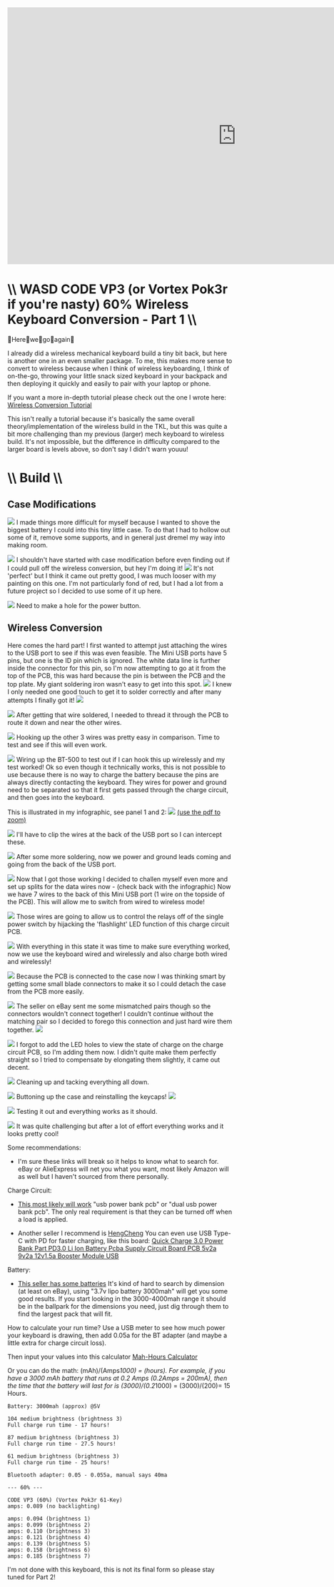 <div class="video-container"><iframe width="1024" height="576" src="https://www.youtube.com/embed/2Df7Dh3-3o0" title="YouTube video player" frameborder="0" allow="accelerometer; autoplay; clipboard-write; encrypted-media; gyroscope; picture-in-picture" allowfullscreen></iframe></div>

# \\\ WASD CODE VP3 (or Vortex Pok3r if you're nasty) 60% Wireless Keyboard Conversion - Part 1 \\\

👏Here👏we👏go👏again👏 

I already did a wireless mechanical keyboard build a tiny bit back, but here is another one in an even smaller package. To me, this makes more sense to convert to wireless because when I think of wireless keyboarding, I think of on-the-go, throwing your little snack sized keyboard in your backpack and then deploying it quickly and easily to pair with your laptop or phone. 

If you want a more in-depth tutorial please check out the one I wrote here: [Wireless Conversion Tutorial](https://hightech-lowlife.github.io/projects/004_wireless_keyboard/004_wireless_keyboard)

This isn't really a tutorial because it's basically the same overall theory/implementation of the wireless build in the TKL, but this was quite a bit more challenging than my previous (larger) mech keyboard to wireless build. It's not impossible, but the difference in difficulty compared to the larger board is levels above, so don't say I didn't warn youuu! 


# \\\ Build \\\

## Case Modifications

![](case.jpg)
I made things more difficult for myself because I wanted to shove the biggest battery I could into this tiny little case. To do that I had to hollow out some of it, remove some supports, and in general just dremel my way into making room. 


![](paint.jpg)
I shouldn't have started with case modification before even finding out if I could pull off the wireless conversion, but hey I'm doing it! 
![](paint2.jpg)
It's not 'perfect' but I think it came out pretty good, I was much looser with my painting on this one. I'm not particularly fond of red, but I had a lot from a future project so I decided to use some of it up here. 

![](powerhole.jpg)
Need to make a hole for the power button.

## Wireless Conversion

Here comes the hard part! I first wanted to attempt just attaching the wires to the USB port to see if this was even feasible. The Mini USB ports have 5 pins, but one is the ID pin which is ignored. The white data line is further inside the connector for this pin, so I'm now attempting to go at it from the top of the PCB, this was hard because the pin is between the PCB and the top plate. My giant soldering iron wasn't easy to get into this spot. 
![](white.jpg)
I knew I only needed one good touch to get it to solder correctly and after many attempts I finally got it! 
![](pin.jpg)

![](thread.jpg)
After getting that wire soldered, I needed to thread it through the PCB to route it down and near the other wires. 

![](testwired.jpg)
Hooking up the other 3 wires was pretty easy in comparison. Time to test and see if this will even work. 

![](bt.jpg)
Wiring up the BT-500 to test out if I can hook this up wirelessly and my test worked! Ok so even though it technically works, this is not possible to use because there is no way to charge the battery because the pins are always directly contacting the keyboard. They wires for power and ground need to be separated so that it first gets passed through the charge circuit, and then goes into the keyboard. 

This is illustrated in my infographic, see panel 1 and 2: 
![](infographic.jpg)
[(use the pdf to zoom)](infographic.pdf)


![](clip.jpg)
I'll have to clip the wires at the back of the USB port so I can intercept these. 


![](split.jpg)
After some more soldering, now we power and ground leads coming and going from the back of the USB port. 


![](usbwired.jpg)
Now that I got those working I decided to challen myself even more and set up splits for the data wires now - (check back with the infographic) Now we have 7 wires to the back of this Mini USB port (1 wire on the topside of the PCB). This will allow me to switch from wired to wireless mode! 


![](relays.jpg)
Those wires are going to allow us to control the relays off of the single power switch by hijacking the 'flashlight' LED function of this charge circuit PCB. 


![](testing2.jpg)
With everything in this state it was time to make sure everything worked, now we use the keyboard wired and wirelessly and also charge both wired and wirelessly! 


![](connectors.jpg)
Because the PCB is connected to the case now I was thinking smart by getting some small blade connectors to make it so I could detach the case from the PCB more easily. 


![](fitment.jpg)
The seller on eBay sent me some mismatched pairs though so the connectors wouldn't connect together! I couldn't continue without the matching pair so I decided to forego this connection and just hard wire them together. 
![](hardwired.jpg)


![](ledholes.jpg)
I forgot to add the LED holes to view the state of charge on the charge circuit PCB, so I'm adding them now. I didn't quite make them perfectly straight so I tried to compensate by elongating them slightly, it came out decent. 


![](tacking.jpg)
Cleaning up and tacking everything all down. 


![](closing.jpg)
Buttoning up the case and reinstalling the keycaps! 
![](keycaps.jpg)


![](works.jpg)
Testing it out and everything works as it should.

![](bottom.jpg)
It was quite challenging but after a lot of effort everything works and it looks pretty cool! 


Some recommendations:
- I'm sure these links will break so it helps to know what to search for. eBay or AlieExpress will net you what you want, most likely Amazon will as well but I haven't sourced from there personally. 

Charge Circuit: 
- [This most likely will work](https://www.aliexpress.com/item/1005001374265342.html?spm=a2g0o.productlist.0.0.5a3576a4JXtj7l&algo_pvid=686d729f-e1b9-42d4-9f35-9a1fd3cd6ced&algo_exp_id=686d729f-e1b9-42d4-9f35-9a1fd3cd6ced-22&pdp_ext_f=%7B%22sku_id%22%3A%2212000015851249830%22%7D)
"usb power bank pcb" or "dual usb power bank pcb". The only real requirement is that they can be turned off when a load is applied. 

- Another seller I recommend is [HengCheng](https://www.aliexpress.com/store/group/For-3-7v-li-ion-bms/812679_514736790.html?spm=a2g0o.store_pc_groupList.0.0.35864d21zn1ae1)
You can even use USB Type-C with PD for faster charging, like this board: [Quick Charge 3.0 Power Bank Part PD3.0 Li Ion Battery Pcba Supply Circuit Board PCB 5v2a 9v2a 12v1.5a Booster Module USB](https://www.aliexpress.com/item/33039428180.html?spm=a2g0o.productlist.0.0.370d60e2GiuXv0&algo_pvid=22170dc3-a98b-4dd0-a6c0-b5a95f3fad7f&algo_exp_id=22170dc3-a98b-4dd0-a6c0-b5a95f3fad7f-43&pdp_ext_f=%7B%22sku_id%22%3A%2267349461701%22%7D)

Battery:
- [This seller has some batteries](https://www.ebay.com/str/tesky12)
It's kind of hard to search by dimension (at least on eBay), using "3.7v lipo battery 3000mah" will get you some good results. If you start looking in the 3000-4000mah range it should be in the ballpark for the dimensions you need, just dig through them to find the largest pack that will fit. 

How to calculate your run time? 
Use a USB meter to see how much power your keyboard is drawing, then add 0.05a for the BT adapter (and maybe a little extra for charge circuit loss). 

Then input your values into this calculator [Mah-Hours Calculator](https://convert-formula.com/mah-hours)

Or you can do the math:
(mAh)/(Amps*1000) = (hours). For example, if you have a 3000 mAh battery that runs at 0.2 Amps (0.2Amps = 200mA), then the time that the battery will last for is (3000)/(0.2*1000) = (3000)/(200)= 15 Hours.

```
Battery: 3000mah (approx) @5V

104 medium brightness (brightness 3)
Full charge run time - 17 hours! 

87 medium brightness (brightness 3)
Full charge run time - 27.5 hours!

61 medium brightness (brightness 3)
Full charge run time - 25 hours!

Bluetooth adapter: 0.05 - 0.055a, manual says 40ma

--- 60% ---

CODE VP3 (60%) (Vortex Pok3r 61-Key)
amps: 0.089 (no backlighting)

amps: 0.094 (brightness 1)
amps: 0.099 (brightness 2)
amps: 0.110 (brightness 3)
amps: 0.121 (brightness 4)
amps: 0.139 (brightness 5)
amps: 0.158 (brightness 6)
amps: 0.185 (brightness 7)
```

I'm not done with this keyboard, this is not its final form so please stay tuned for Part 2!
